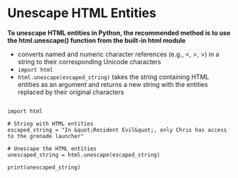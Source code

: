 # Unescape HTML Entities
**To unescape HTML entities in Python, the recommended method is to use the html.unescape() function from the built-in html module**
- converts named and numeric character references (e.g., &lt;, &#62;, &#x3e;) in a string to their corresponding Unicode characters
- `import html`
- `html.unescape(escaped_string)` takes the string containing HTML entities as an argument and returns a new string with the entities replaced by their original characters

```

import html

# String with HTML entities
escaped_string = "In &quot;Resident Evil&quot;, only Chris has access to the grenade launcher"

# Unescape the HTML entities
unescaped_string = html.unescape(escaped_string)

print(unescaped_string)


```